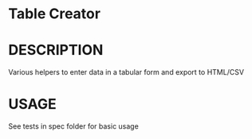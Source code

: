 Table Creator
=============

# DESCRIPTION

Various helpers to enter data in a tabular form and export to HTML/CSV

# USAGE

See tests in spec folder for basic usage
